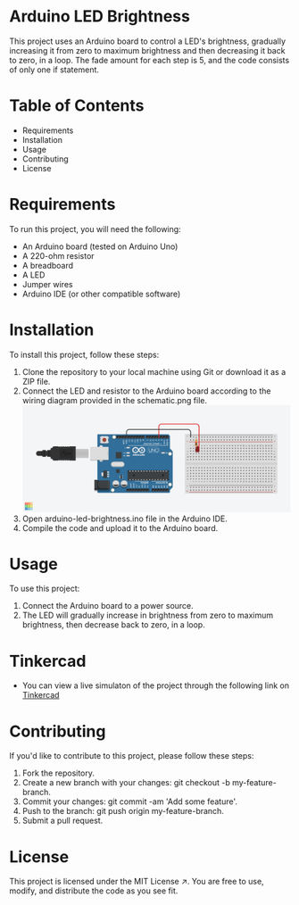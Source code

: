 # Arduino LED Brightness
This project uses an Arduino board to control a LED's brightness, gradually increasing it from zero to maximum brightness and then decreasing it back to zero, in a loop. The fade amount for each step is 5, and the code consists of only one if statement.

# Table of Contents
- Requirements
- Installation
- Usage
- Contributing
- License
# Requirements
To run this project, you will need the following:

- An Arduino board (tested on Arduino Uno)
- A 220-ohm resistor
- A breadboard
- A LED
- Jumper wires
- Arduino IDE (or other compatible software)
# Installation
To install this project, follow these steps:

1. Clone the repository to your local machine using Git or download it as a ZIP file.
2. Connect the LED and resistor to the Arduino board according to the wiring diagram provided in the schematic.png file. ![](schematic.png)
3. Open arduino-led-brightness.ino file in the Arduino IDE.
4. Compile the code and upload it to the Arduino board.
# Usage
To use this project:

1. Connect the Arduino board to a power source.
2. The LED will gradually increase in brightness from zero to maximum brightness, then decrease back to zero, in a loop.
# Tinkercad
- You can view a live simulaton of the project through the following link on [Tinkercad](https://www.tinkercad.com/things/70ZORgZTolk-arduino-led-brightness)
# Contributing
If you'd like to contribute to this project, please follow these steps:

1. Fork the repository.
2. Create a new branch with your changes: git checkout -b my-feature-branch.
3. Commit your changes: git commit -am 'Add some feature'.
4. Push to the branch: git push origin my-feature-branch.
5. Submit a pull request.
# License
This project is licensed under the MIT License ↗. You are free to use, modify, and distribute the code as you see fit.
